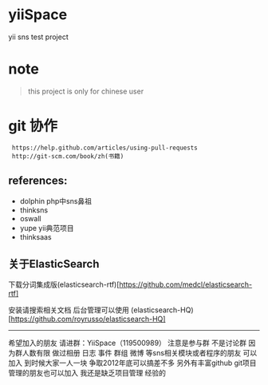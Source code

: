 yiiSpace
========

yii sns test project

note
====

> this project is only for chinese user

git 协作
=========
     https://help.github.com/articles/using-pull-requests
     http://git-scm.com/book/zh(书籍)


references:
------------
- dolphin   php中sns鼻祖
- thinksns
- oswall
- yupe yii典范项目
- thinksaas


关于ElasticSearch
-------------------
下载分词集成版(elasticsearch-rtf)[https://github.com/medcl/elasticsearch-rtf]

安装请搜索相关文档
后台管理可以使用 (elasticsearch-HQ)[https://github.com/royrusso/elasticsearch-HQ]

******************************************************************

  希望加入的朋友 请进群：YiiSpace（119500989） 注意是参与群 不是讨论群 因为群人数有限
  做过相册 日志 事件 群组 微博 等sns相关模块或者程序的朋友 可以加入 到时候大家一人一块
  争取2012年底可以搞差不多  另外有丰富github git项目管理的朋友也可以加入 我还是缺乏项目管理
  经验的
